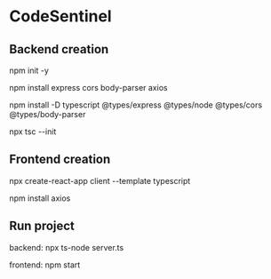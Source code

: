 # CodeSentinel
## Backend creation
npm init -y

npm install express cors body-parser axios

npm install -D typescript @types/express @types/node @types/cors @types/body-parser

npx tsc --init

## Frontend creation
npx create-react-app client --template typescript

npm install axios

## Run project
backend:
npx ts-node server.ts

frontend:
npm start

